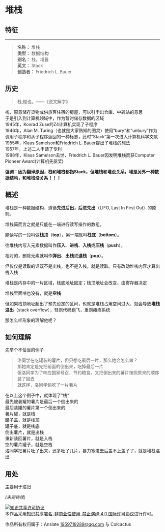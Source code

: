 # 堆栈

## 特征

---

>**名称：** 堆栈  
>**类型：** 数据结构  
>**别名：** 栈，堆叠  
>**英文：** Stack  
>**创造者：** Friedrich L. Bauer

## 历史

>栈,棚也。——《说文解字》  

栈，原意储存货物或供旅客住宿的房屋，可以引申出仓库、中转站的意思  
于是引入到计算机领域中，作为暂时储存数据的区域  
1945年，Konrad Zuse的Z4计算机实现了子程序  
1946年，Alan M. Turing（也就是大家熟知的图灵）使用“bury”和“unbury”作为调用子程序和从子程序返回的一种标志，此时“Stack”第一次进入计算机科学文献  
1955年，Klaus Samelson和Friedrich L. Bauer提出了堆栈的想法  
1957年，上述二人申请了专利  
1988年，Klaus Samelson去世，Friedrich L. Bauer因发明堆栈而获Computer Pioneer Award(计算机先驱奖)

**强调：因为翻译原因，栈和堆栈都指Stack，但堆栈和堆没关系，堆是另外一种数据结构，和堆栈没关系！！！**

## 概述

堆栈是一种数据结构，遵循**先进后出，后进先出**（LIFO, Last In First Out）的原则。

堆栈简而言之就是只能在一端进行读写操作的数组，

能读写的一段叫做**栈顶**（**top**），另一端就叫**栈底**（**bottom**）。

往堆栈内写入元素数据叫作**压入**、**进栈**、**入栈**或**压栈**（**push**），

相对的，删除元素就叫作**弹出**、**出栈**或**退栈**（**pop**）。

但仅仅是读取的话既不是出栈，也不是入栈，就是读取。只有改动堆栈内容才算出栈入栈

堆栈是内存中的一片区域，栈底地址固定；栈顶地址会改变，由寄存器决定

堆栈里面啥也没有，就是**空栈**

但如果栈顶地址超出了预先设定的区间，也就是堆栈占用空间过大，就会导致**堆栈溢出**（stack overflow），轻则代码跑飞，重则瘫痪系统

那怎么样形象的理解他呢？

## 如何理解

先举个不恰当的例子

>洛同学在吃罐装的薯片，但只想吃最后一片，那么她会怎么做？  
>那她肯定是先把前面的倒出来，吃掉最后一片  
>但洛同学为了响应国家号召，节约粮食，又把倒出来的薯片按照原来的顺序装了回去  
>就这样，洛同学偷吃了一片薯片

在以上这个例子中，就体现了“栈”  
最先被装罐的薯片是最后一个倒出来的  
最后装罐的薯片第一个倒出来的  
薯片罐，就是栈  
罐子盖，就是栈顶  
罐子底，就是栈底  
倒出薯片，就是出栈  
重新装回薯片，就是入栈  
空的薯片罐子，就是空栈  
洛同学把薯片吐了出来，还多吐了几片，暴力塞进去后盖不上盖子了，就是堆栈溢出

## 用处

主要用于递归

*(未完待续)*

<a rel="license" href="http://creativecommons.org/licenses/by-nc-nd/4.0/"><img alt="知识共享许可协议" style="border-width:0" src="https://i.creativecommons.org/l/by-nc-nd/4.0/88x31.png" /></a><br />本作品采用<a rel="license" href="http://creativecommons.org/licenses/by-nc-nd/4.0/">知识共享署名-非商业性使用-禁止演绎 4.0 国际许可协议</a>进行许可。

作品所有权归属于：Anslate <1959719289@qq.com> 与 Colcactus